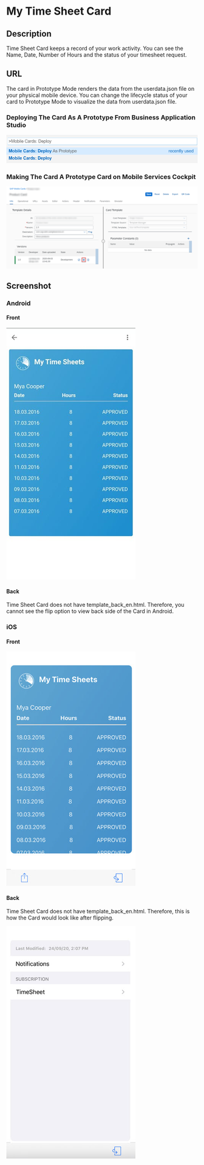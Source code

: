 # My Time Sheet Card

## Description

Time Sheet Card keeps a record of your work activity. You can see the Name, Date, Number of Hours and the status of your timesheet request.

## URL

The card in Prototype Mode renders the data from the userdata.json file on your physical mobile device.
You can change the lifecycle status of your card to Prototype Mode to visualize the data from userdata.json file.

### Deploying The Card As A Prototype From Business Application Studio

![My Paycheck Card Business Application Studio Screenshot](screens/deploy-prototype-BAS.png)

### Making The Card A Prototype Card on Mobile Services Cockpit

![My Paycheck Card Mobile Services Cockpit Screenshot](screens/deploy-prototype-mobile-services-cockpit.png)

## Screenshot

### Android

#### Front

![Time Sheet Card Android Front Screenshot](screens/android_front.png)

#### Back

Time Sheet Card does not have template_back_en.html. Therefore, you cannot see the flip option to view back side of the Card in Android.

### iOS

#### Front

![Time Sheet Card iOS Front Screenshot](screens/ios_front.png)

#### Back

Time Sheet Card does not have template_back_en.html. Therefore, this is how the Card would look like after flipping.

![Time Sheet Card iOS Back Screenshot](screens/ios_back.png)
